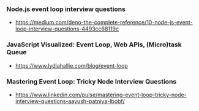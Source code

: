 ### Node.js event loop interview questions
- https://medium.com/deno-the-complete-reference/10-node-js-event-loop-interview-questions-4493cc68119c

### JavaScript Visualized: Event Loop, Web APIs, (Micro)task Queue
- https://www.lydiahallie.com/blog/event-loop

### Mastering Event Loop: Tricky Node Interview Questions
- https://www.linkedin.com/pulse/mastering-event-loop-tricky-node-interview-questions-aayush-patniya-lbobf/
